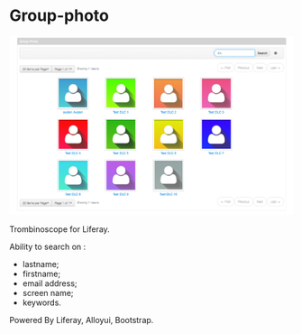 Group-photo
===========

![Screenshot](https://raw.githubusercontent.com/glenoir62/Group-photo/master/screenshot.png?raw=true)

Trombinoscope for Liferay.

Ability to search on :

- lastname;
- firstname;
- email address;
- screen name;
- keywords.

Powered By Liferay, Alloyui, Bootstrap.
